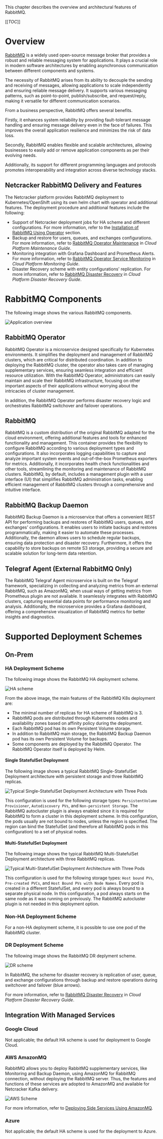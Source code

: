 This chapter describes the overview and architectural features of RabbitMQ.

<!-- #GFCFilterMarkerStart# -->
[[_TOC_]]
<!-- #GFCFilterMarkerEnd# -->

# Overview

[RabbitMQ]((https://www.rabbitmq.com/documentation.html)) is a widely used open-source message broker that provides a robust and reliable messaging system for applications.
It plays a crucial role in modern software architectures by enabling asynchronous communication between different components and systems.

The necessity of RabbitMQ arises from its ability to decouple the sending and receiving of messages, allowing applications to scale independently and ensuring reliable message delivery.
It supports various messaging patterns, such as point-to-point, publish/subscribe, and request/reply, making it versatile for different communication scenarios.

From a business perspective, RabbitMQ offers several benefits.

Firstly, it enhances system reliability by providing fault-tolerant message handling and ensuring message delivery even in the face of failures.
This improves the overall application resilience and minimizes the risk of data loss.

Secondly, RabbitMQ enables flexible and scalable architectures, allowing businesses to easily add or remove application components as per their evolving needs.

Additionally, its support for different programming languages and protocols promotes interoperability and integration across diverse technology stacks.

## Netcracker RabbitMQ Delivery and Features

The Netcracker platform provides RabbitMQ deployment to Kubernetes/OpenShift using its own helm chart with operator and additional features.
The deployment procedure and additional features include the following:

* Support of Netcracker deployment jobs for HA scheme and different configurations. For more information, refer to the [Installation of RabbitMQ Using Operator](/docs/public/installation.md) section.
* Backup and restore for users, queues, and exchanges configurations.
  For more information, refer to [RabbitMQ Operator Maintenance](/docs/public/maintenance.md#backup-and-recovery) in _Cloud Platform Maintenance Guide_.
* Monitoring integration with Grafana Dashboard and Prometheus Alerts.
  For more information, refer to [RabbitMQ Operator Service Monitoring](/docs/public/monitoring.md) in _Cloud Platform Monitoring Guide_.
* Disaster Recovery scheme with entity configurations' replication.
  For more information, refer to [RabbitMQ Disaster Recovery](/docs/public/disasterRecovery.md) in _Cloud Platform Disaster Recovery Guide_.

# RabbitMQ Components

The following image shows the various RabbitMQ components.  

![Application overview](/docs/public/images/rabbitmq_components_overview.drawio.png)

## RabbitMQ Operator

RabbitMQ Operator is a microservice designed specifically for Kubernetes environments.
It simplifies the deployment and management of RabbitMQ clusters, which are critical for distributed coordination.
In addition to deploying the RabbitMQ cluster, the operator also takes care of managing supplementary services, ensuring seamless integration and efficient resource utilization.
With the RabbitMQ Operator, administrators can easily maintain and scale their RabbitMQ infrastructure,
focusing on other important aspects of their applications without worrying about the intricacies of cluster management.

In addition, the RabbitMQ Operator performs disaster recovery logic and orchestrates RabbitMQ switchover and failover operations.

## RabbitMQ

RabbitMQ is a custom distribution of the original RabbitMQ adapted for the cloud environment, offering additional features and tools for enhanced functionality and management.
This container provides the flexibility to configure RabbitMQ according to various deployment types and configurations.
It also incorporates logging capabilities to capture and analyze important system events and out-of-the-box Prometheus exporters for metrics.
Additionally, it incorporates health check functionalities and other tools, streamlining the monitoring and maintenance of RabbitMQ clusters.
RabbitMQ, by default, includes a management plugin with a user interface (UI) that simplifies RabbitMQ administration tasks,
enabling efficient management of RabbitMQ clusters through a comprehensive and intuitive interface.

## RabbitMQ Backup Daemon

RabbitMQ Backup Daemon is a microservice that offers a convenient REST API for performing backups and restores of RabbitMQ users, queues, and exchanges' configurations.
It enables users to initiate backups and restores programmatically, making it easier to automate these processes.
Additionally, the daemon allows users to schedule regular backups, ensuring data protection and disaster recovery.
Furthermore, it offers the capability to store backups on remote S3 storage, providing a secure and scalable solution for long-term data retention.

## Telegraf Agent (External RabbitMQ Only)

The RabbitMQ Telegraf Agent microservice is built on the Telegraf framework, specializing in collecting and analyzing metrics from an external RabbitMQ, such as AmazonMQ,
when usual ways of getting metrics from Prometheus plugin are not available.
It seamlessly integrates with RabbitMQ clusters, capturing essential data points for performance monitoring and analysis.
Additionally, the microservice provides a Grafana dashboard, offering a comprehensive visualization of RabbitMQ metrics for better insights and diagnostics.

# Supported Deployment Schemes

## On-Prem

### HA Deployment Scheme

The following image shows the RabbitMQ HA deployment scheme.

![HA scheme](/docs/public/images/rabbitmq_on_prem_deploy.drawio.png)

From the above image, the main features of the RabbitMQ K8s deployment are:

* The minimal number of replicas for HA scheme of RabbitMQ is 3.
* RabbitMQ pods are distributed through Kubernetes nodes and availability zones based on affinity policy during the deployment.
* Each RabbitMQ pod has its own Persistent Volume storage.
* In addition to RabbitMQ main storage, the RabbitMQ Backup Daemon pod has its own Persistent Volume for backups.
* Some components are deployed by the RabbitMQ Operator. The RabbitMQ Operator itself is deployed by Helm.

#### Single StatefulSet Deployment

The following image shows a typical RabbitMQ Single-StatefulSet Deployment architecture with persistent storage and three RabbitMQ replicas.

![Typical Single-StatefulSet Deployment Architecture with Three Pods](/docs/public/images/RabbitMQSingleSSDeployment.png)

This configuration is used for the following storage types: `PersistentVolume Provisioner`, `Autodiscovery PVs`, and `Non-persistent Storage`.
The RabbitMQ autocluster plugin is always enabled since it is required for RabbitMQ to form a cluster in this deployment scheme.
In this configuration, the pods usually are not bound to nodes, unless the region is specified.
The region can bind the StatefulSet (and therefore all RabbitMQ pods in this configuration) to a set of physical nodes.

#### Multi-StatefulSet Deployment

The following image shows the typical RabbitMQ Multi-StatefulSet Deployment architecture with three RabbitMQ replicas.

![Typical Multi-StatefulSet Deployment Architecture with Three Pods](/docs/public/images/RabbitMQMultiSSDeployment.png)

This configuration is used for the following storage types: `Host bound PVs`, `Pre-created PVCs`, and `Host Bound PVs with Node Names`.
Every pod is created in a different StatefulSet, and every pod is always bound to a separate physical node.
In this configuration, a pod always starts on the same node as it was running on previously.
The RabbitMQ autocluster plugin is not needed in this deployment option.

### Non-HA Deployment Scheme

For a non-HA deployment scheme, it is possible to use one pod of the RabbitMQ cluster.

### DR Deployment Scheme

The following image shows the RabbitMQ DR deplyment scheme.

![DR scheme](/docs/public/images/rabbitmq_dr_deploy.drawio.png)

In RabbitMQ, the scheme for disaster recovery is replication of user, queue, and exchange configurations through backup and restore operations during switchover and failover (blue arrows).

For more information, refer to [RabbitMQ Disaster Recovery](/docs/public/disasterRecovery.md) in _Cloud Platform Disaster Recovery Guide_.

## Integration With Managed Services

### Google Cloud

Not applicable; the default HA scheme is used for deployment to Google Cloud.

### AWS AmazonMQ

RabbitMQ allows you to deploy RabbitMQ supplementary services, like Monitoring and Backup Daemon, using AmazonMQ for RabbitMQ connection, without deploying the RabbitMQ server.
Thus, the features and functions of these services are adopted to AmazonMQ and available for Netcracker Kafka delivery.

![AWS Scheme](/docs/public/images/rabbitmq_aws_deploy.drawio.png)

For more information, refer to [Deploying Side Services Using AmazonMQ](/docs/public/managed/amazon/README.md).

### Azure

Not applicable; the default HA scheme is used for the deployment to Azure.
